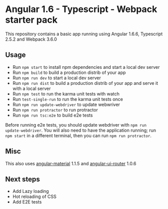 Angular 1.6 - Typescript - Webpack starter pack
===============================================

This repository contains a basic app running using Angular 1.6.6, Typescript 2.5.2 and Webpack 3.6.0

## Usage

* Run `npm start` to install npm dependencies and start a local dev server
* Run `npm build` to build a production distrib of your app
* Run `npm run dev` to start a local dev server
* Run `npm run dist` to build a production distrib of your app and serve it with a local server
* Run `npm test` to run the karma unit tests with watch
* Run `test-single-run` to run the karma unit tests once
* Run `npm run update-webdriver` to update webwriver
* Run `npm run protractor` to run protractor
* Run `npm run tsc:e2e` to build e2e tests

Before running e2e tests, you should update webdriver with `npm run update-webdriver`. You will also
need to have the application running; run `npm start` in a different terminal, then you can run
`npm run protractor`.

## Misc

This also uses [angular-material](https://github.com/angular/material) 1.1.5 and [angular-ui-router](https://github.com/angular-ui/ui-router) 1.0.6

## Next steps

* Add Lazy loading
* Hot reloading of CSS
* Add E2E tests